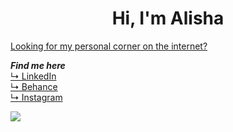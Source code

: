 <h1 align="center">
  Hi, I'm Alisha
</h1>

<a href="https://alishasoedamah.github.io/">Looking for my personal corner on the internet?</a>

***Find me here***
<br><a href="https://www.linkedin.com/in/alisha-soedamah/"> ↳ LinkedIn</a>
<br><a href="https://www.behance.net/alishasoedamah1"> ↳ Behance</a>
<br><a href="https://www.instagram.com/erratic_sense_of_being/"> ↳ Instagram</a>

<a href="https://github.com/anuraghazra/github-readme-stats"><img align="center" src="https://github-readme-stats.vercel.app/api/top-langs/?username=alishasoedamah&layout=compact&theme=nord)]https://github.com/alishasoedamah/github-readme-stats"> </a>


